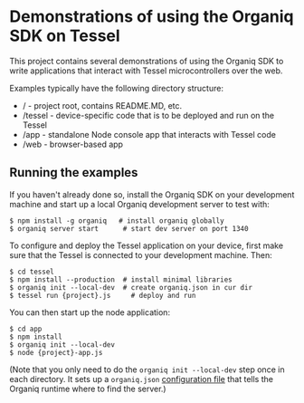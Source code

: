 # Demonstrations of using the Organiq SDK on Tessel

This project contains several demonstrations of using the Organiq SDK to write
applications that interact with Tessel microcontrollers over the web.

Examples typically have the following directory structure:

*   / - project root, contains README.MD, etc.
*   /tessel - device-specific code that is to be deployed and run on the Tessel
*   /app - standalone Node console app that interacts with Tessel code
*   /web - browser-based app

## Running the examples

If you haven't already done so, install the Organiq SDK on your development
machine and start up a local Organiq development server to test with:

    $ npm install -g organiq   # install organiq globally
    $ organiq server start      # start dev server on port 1340

To configure and deploy the Tessel application on your device, first make sure
that the Tessel is connected to your development machine. Then:

    $ cd tessel
    $ npm install --production  # install minimal libraries
    $ organiq init --local-dev  # create organiq.json in cur dir
    $ tessel run {project}.js     # deploy and run

You can then start up the node application:

    $ cd app
    $ npm install
    $ organiq init --local-dev
    $ node {project}-app.js

(Note that you only need to do the `organiq init --local-dev` step once in each
directory. It sets up a `organiq.json` [configuration file](http://organiq-tessel.readthedocs.org/en/latest/configuration/)
that tells the Organiq runtime where to find the server.)


